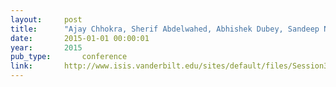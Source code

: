 ```yaml
---
layout:     post
title:      "Ajay Chhokra, Sherif Abdelwahed, Abhishek Dubey, Sandeep Neema, and Gabor Karsai. From system modeling to formal verification. The 2015 Electronic System Level Synthesis Conference, jul 2015."
date:       2015-01-01 00:00:01
year:       2015
pub_type:       conference
link:       http://www.isis.vanderbilt.edu/sites/default/files/Session3_Paper3.pdf
---
```

